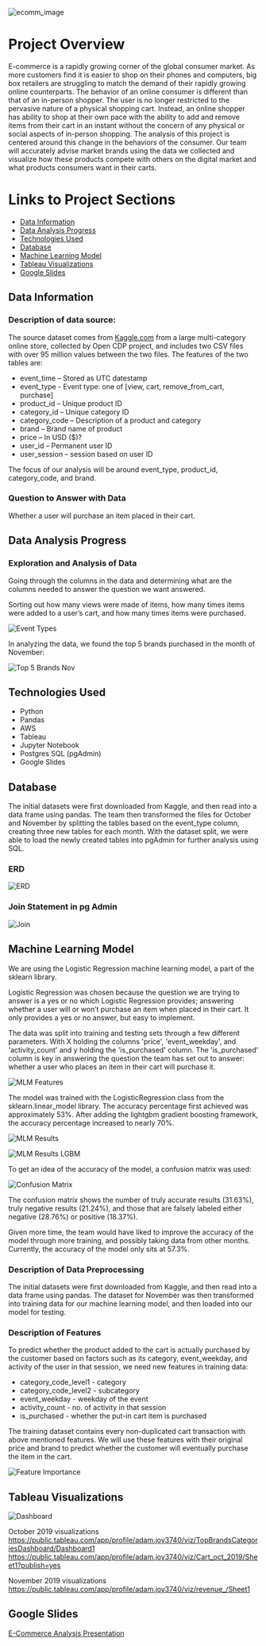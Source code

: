 ![ecomm_image](https://user-images.githubusercontent.com/100390727/180898274-f094b0b7-4536-40fe-93ed-001a449849c3.png)


# Project Overview
E-commerce is a rapidly growing corner of the global consumer market. As more customers find it is easier to shop on their phones and computers, big box retailers are struggling to match the demand of their rapidly growing online counterparts. The behavior of an online consumer is different than that of an in-person shopper. The user is no longer restricted to the pervasive nature of a physical shopping cart. Instead, an online shopper has ability to shop at their own pace with the ability to add and remove items from their cart in an instant without the concern of any physical or social aspects of in-person shopping. The analysis of this project is centered around this change in the behaviors of the consumer. Our team will accurately advise market brands using the data we collected and visualize how these products compete with others on the digital market and what products consumers want in their carts.

# Links to Project Sections
- [Data Information](#data-information)
- [Data Analysis Progress](#data-analysis-progress)
- [Technologies Used](#technologies-used)
- [Database](#database)
- [Machine Learning Model](#machine-learning-model)
- [Tableau Visualizations](#tableau-visualizations)
- [Google Slides](#google-slides)

## Data Information

### Description of data source:

The source dataset comes from [Kaggle.com](https://www.kaggle.com/datasets/mkechinov/ecommerce-behavior-data-from-multi-category-store) from a large multi-category online store, collected by Open CDP project, and includes two CSV files with over 95 million values between the two files.  The features of the two tables are: 

- event_time – Stored as UTC datestamp
- event_type - Event type: one of [view, cart, remove_from_cart, purchase]
- product_id – Unique product ID
- category_id – Unique category ID
- category_code – Description of a product and category
- brand – Brand name of product
- price – In USD ($)?
- user_id – Permanent user ID
- user_session – session based on user ID

The focus of our analysis will be around event_type, product_id, category_code, and brand.

### Question to Answer with Data

Whether a user will purchase an item placed in their cart.

## Data Analysis Progress

### Exploration and Analysis of Data

Going through the columns in the data and determining what are the columns needed to answer the question we want answered.

Sorting out how many views were made of items, how many times items were added to a user’s cart, and how many times items were purchased.

![Event Types](Resources/Images/vcpoutput.png)

In analyzing the data, we found the top 5 brands purchased in the month of November:

![Top 5 Brands Nov](Resources/Images/top_fivebrands.png)

## Technologies Used

- Python
- Pandas
- AWS
- Tableau
- Jupyter Notebook
- Postgres SQL (pgAdmin)
- Google Slides

## Database

The initial datasets were first downloaded from Kaggle, and then read into a data frame using pandas. The team then transformed the files for October and November by splitting the tables based on the event_type column, creating three new tables for each month. With the dataset split, we were able to load the newly created tables into pgAdmin for further analysis using SQL.

### ERD

![ERD](https://github.com/AMJ1995/E_Commerce_Analysis/blob/ChrisBranch/Resources/Images/Cleaned_ECommerce_ERD.png)

### Join Statement in pg Admin

![Join](Resources/Images/Join_Statement.png)

## Machine Learning Model

We are using the Logistic Regression machine learning model, a part of the sklearn library.

Logistic Regression was chosen because the question we are trying to answer is a yes or no which Logistic Regression provides; answering whether a user will or won’t purchase an item when placed in their cart. It only provides a yes or no answer, but easy to implement.

The data was split into training and testing sets through a few different parameters. With X holding the columns 'price', 'event_weekday', and 'activity_count' and y holding the 'is_purchased' column. The 'is_purchased' column is key in answering the question the team has set out to answer: whether a user who places an item in their cart will purchase it.

![MLM Features](Resources/Images/lr_mlmtts.png)

The model was trained with the LogisticRegression class from the sklearn.linear_model library. The accuracy percentage first achieved was approximately 53%. After adding the lightgbm gradient boosting framework, the accuracy percentage increased to nearly 70%.

![MLM Results](Resources/Images/lr_mlmtts2.png)

![MLM Results LGBM](Resources/Images/lgbm.png)

To get an idea of the accuracy of the model, a confusion matrix was used:

![Confusion Matrix](Resources/Images/con_mat.png)

The confusion matrix shows the number of truly accurate results (31.63%), truly negative results (21.24%), and those that are falsely labeled either negative (28.76%) or positive (18.37%).

Given more time, the team would have liked to improve the accuracy of the model through more training, and possibly taking data from other months.  Currently, the accuracy of the model only sits at 57.3%.

### Description of Data Preprocessing

The initial datasets were first downloaded from Kaggle, and then read into a data frame using pandas. The dataset for November was then transformed into training data for our machine learning model, and then loaded into our model for testing.

### Description of Features

To predict whether the product added to the cart is actually purchased by the customer based on factors such as its category, event_weekday, and activity of the user in that session, we need new features in training data:

- category_code_level1 - category
- category_code_level2 - subcategory
- event_weekday - weekday of the event
- activity_count - no. of activity in that session
- is_purchased - whether the put-in cart item is purchased

The training dataset contains every non-duplicated cart transaction with above mentioned features. We will use these features with their original price and brand to predict whether the customer will eventually purchase the item in the cart.

![Feature Importance](Resources/Images/feat_imp.png)

## Tableau Visualizations

![Dashboard](Resources/Images/dashboard.png)

October 2019 visualizations
https://public.tableau.com/app/profile/adam.joy3740/viz/TopBrandsCategoriesDashboard/Dashboard1
https://public.tableau.com/app/profile/adam.joy3740/viz/Cart_oct_2019/Sheet1?publish=yes

November 2019 visualizations
https://public.tableau.com/app/profile/adam.joy3740/viz/revenue_/Sheet1

## Google Slides
[E-Commerce Analysis Presentation](https://docs.google.com/presentation/d/1OEXk-PdzL35VCIkZmoJKg7Pm75DpVYqanqhUKytyYg0/edit?usp=sharing)
